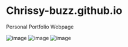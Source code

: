 # Chrissy-buzz.github.io

Personal Portfolio Webpage

![image](https://drive.google.com/uc?export=view&id=1bg2sE81HhLYSI8u6jiDqFnm9_KKj-CqZ)
![image](https://drive.google.com/uc?export=view&id=1mwVpXjpiS8ymxchkL-00RjcCMyWa5AmX)
![image](https://drive.google.com/uc?export=view&id=1ihKj-RgQNGds-3jTlh9f0a2xsVz7fReG)



